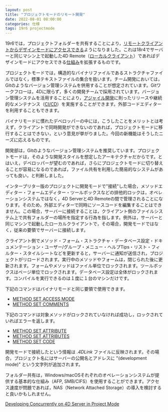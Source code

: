 ```yaml
---
layout: post
title: "プロジェクトモードのリモート開発"
date: 2022-08-01 08:00:00
categories: 仕様
tags: 19r6 projectmode 
---
```


19r6では，プロジェクトフォルダーを共有することにより，[リモートクライアントからデザインモードにアクセスできる](https://discuss.4d.com/t/new-feature-developing-concurrently-on-4d-server-in-project-mode/24250)ようになりました。これは18r4でサーバーと同じマシン上で起動した4D Remote（[ローカルクライアント](https://doc4d.github.io/docs/ja/Project/developing.html#同じマシン上での-4d-の使用)）であればデザインモードにアクセスできる[仕組み](https://blog.4d.com/server-code-development-in-project-applications/)を拡張するものです。

プロジェクトモードでは，構造的なバイナリファイルであるストラクチャファイルではなく，標準テキストファイルの集合を扱います。チーム開発においては，Gitのようなバージョン管理システムを併用することが想定されています。Gitワークフローは，4Dに限らず，多くの開発チームで採用されています。バージョン管理システムを活用することにより，[アジャイル開発](https://ja.wikipedia.org/wiki/アジャイルソフトウェア開発)に則ったリリースや継続的なメンテナンス（[CI/CD](https://ja.wikipedia.org/wiki/CI/CD)）を実施することができます。外部コードエディターを利用することもできます。

バイナリモードに慣れたデベロッパーの中には，こうしたことをメリットとは考えず，クライアントで同時開発ができないのであれば，プロジェクトモードに移行することはできない，という意見が挙がりました。今回の新機能はそうしたニーズに応えるものです。

開発部は，Gitのようなバージョン管理システムを推奨しています。プロジェクトモードは，そのような開発スタイルを想定したアーキテクチャだからです。とはいえ，デベロッパーが望むのであれば，さらにプロジェクトモードに切り替えることが容易になるのであれば，ファイル共有を利用した簡易的なシステムがあっても良い，と判断しました。

インタープリター版のプロジェクトに開発モードで"接続"した場合，メソッドエディター・フォームエディター・ツールボックスなどの排他的ロックは，オペレーションシステムではなく，4D Serverと4D Remoteの間で管理されることになります。そのため，外部エディターで同時にソースコードを編集することはできません。この場合，サーバーに接続することは，クライアント側のファイルシステム上で共有フォルダーの場所を指定する行為を指します。例外は，サーバーと同じマシンで起動したローカルクライアントで，その場合，開発モードではなく，従来の要領でサーバーに接続します。

クライアント側でメソッド・フォーム・ストラクチャ・データベース設定・ドキュメンテーション・ユーザー/グループ・メニュー・ヘルプTips・リスト・フィルター・スタイルシートなどを更新すると，サーバーに通知が送信され，プロジェクトがリロードされます。実行中のメソッドやフォームは，閉じられた後に更新されます。フォームやメソッドはファイル単位でロックされます。ツールボックスはページ単位でロックされます。データベース設定は全体がロックされます。コンパイルを実行できるのは１度に１台のマシンだけです。

下記のコマンドはバイナリモードと同じ要領で使用できます。


* [METHOD SET ACCESS MODE](https://doc.4d.com/4Dv19R5/4D/19-R5/METHOD-SET-ACCESS-MODE.301-5831180.ja.html)
* [METHOD SET COMMENTS](https://doc.4d.com/4Dv19R5/4D/19-R5/METHOD-SET-COMMENTS.301-5831172.ja.html)

下記のコマンドは対象メソッドがロックされていなければ成功し，ロックされていればエラーを返します。

* [METHOD SET ATTRIBUTE](https://doc.4d.com/4Dv19R5/4D/19-R5/METHOD-SET-ATTRIBUTE.301-5831186.ja.html)
* [METHOD SET ATTRIBUTES](https://doc.4d.com/4Dv19R5/4D/19-R5/METHOD-SET-ATTRIBUTES.301-5831185.ja.html)
* [METHOD SET CODE](https://doc.4d.com/4Dv19R5/4D/19-R5/METHOD-SET-CODE.301-5831183.ja.html)
 
開発モードで接続したという情報は *.4DLink* ファイルに反映されます。その場合，プロジェクト名にはサーバーの公開名とアドレスに "(development mode)" という文字列が追加されます。

フォルダー共有は，Windows/macOSそれぞれのオペレーションシステムが提供する基本的な仕組み（AFP, SMB/CIFS）を使用することができます。アクセス速度が問題であれば，NAS（Network Attached Storage）の導入を検討すると良いかもしれません。

<i class="fa fa-external-link" aria-hidden="true"></i> [Developing Concurrently on 4D Server in Project Mode](https://blog.4d.com/developing-concurrently-on-4d-server-in-project-mode/)
